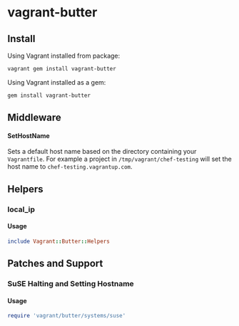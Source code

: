 # vagrant-butter

## Install

Using Vagrant installed from package:

```sh
vagrant gem install vagrant-butter
```

Using Vagrant installed as a gem:

```sh
gem install vagrant-butter
```

## Middleware

#### SetHostName

Sets a default host name based on the directory containing your
`Vagrantfile`. For example a project in `/tmp/vagrant/chef-testing`
will set the host name to `chef-testing.vagrantup.com`.

## Helpers

### local_ip

#### Usage

```ruby
include Vagrant::Butter::Helpers
```

## Patches and Support

### SuSE Halting and Setting Hostname

#### Usage

```ruby
require 'vagrant/butter/systems/suse'
```
